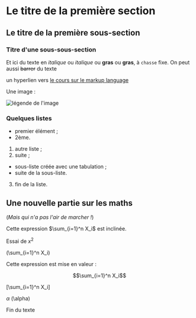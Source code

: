 # Le titre de la première section

## Le titre de la première sous-section

### Titre d'une sous-sous-section


Et ici du texte en *italique* ou _italique_ ou **gras** ou __gras__, à `chasse` fixe.
On peut aussi ~~barrer~~ du texte

un hyperlien vers [le cours sur le markup language](https://enacit.epfl.ch/cours/markdown-pandoc/)

<!-- Commentaire -->

Une image : 
<!-- dans () aussi bien lien hypertexte que lien vers un fichier local ? -->

![légende de l'image](https://upload.wikimedia.org/wikipedia/commons/3/3f/JPEG_example_flower.jpg?uselang=fr)

<!--
![légende de l'image](Koulibiak.jpg) Mais l'image doit se trouver dans hello-world/blob/master ! 
-->

### Quelques listes

- premier élément ;
- 2ème.

1. autre liste ;
2. suite ;
  - sous-liste créée avec une tabulation ;
  - suite de la sous-liste.
3. fin de la liste.

## Une nouvelle partie sur les maths
(*Mais qui n'a pas l'air de marcher !*)

Cette expression $\sum_{i=1}^n X_i$ est inclinée.

Essai de $x^2$

\(\sum_{i=1}^n X_i\)

Cette expression est mise en valeur :

$$\sum_{i=1}^n X_i$$

\[\sum_{i=1}^n X_i\]

$\alpha$
\(\alpha\)

Fin du texte
